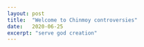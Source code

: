 ```yaml
---
layout: post
title:  "Welcome to Chinmoy controversies"
date:   2020-06-25
excerpt: "serve god creation"
---
```

